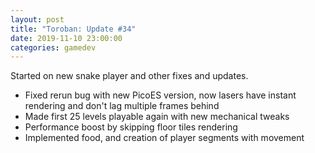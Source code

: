 ```yaml
---
layout: post
title: "Toroban: Update #34"
date: 2019-11-10 23:00:00
categories: gamedev
---
```


Started on new snake player and other fixes and updates.

- Fixed rerun bug with new PicoES version, now lasers have instant rendering and don't lag multiple frames behind
- Made first 25 levels playable again with new mechanical tweaks
- Performance boost by skipping floor tiles rendering
- Implemented food, and creation of player segments with movement
